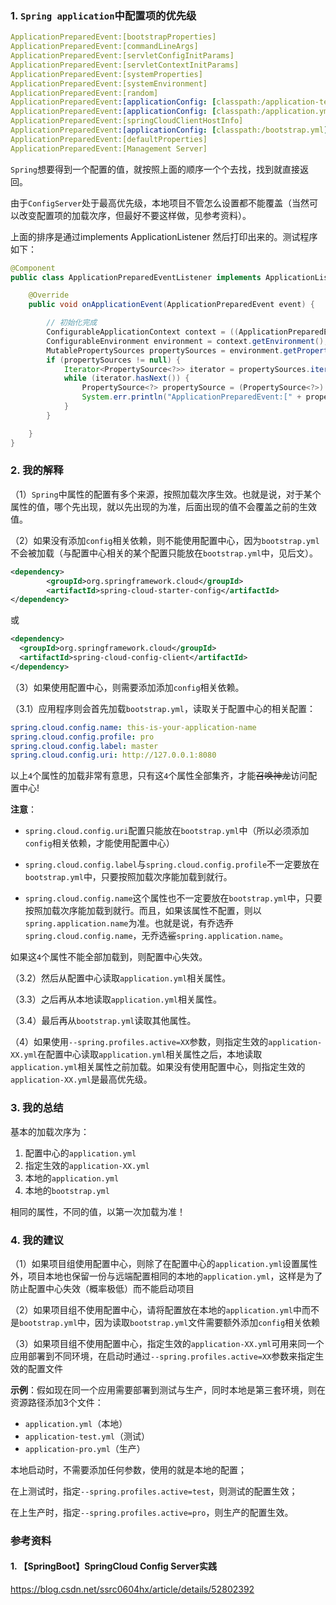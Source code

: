 ### 1. `Spring application`中配置项的优先级

```yml
ApplicationPreparedEvent:[bootstrapProperties]                                  # 来自configServer的值
ApplicationPreparedEvent:[commandLineArgs]                                      # 命令行参数
ApplicationPreparedEvent:[servletConfigInitParams]
ApplicationPreparedEvent:[servletContextInitParams]
ApplicationPreparedEvent:[systemProperties]                                     # 系统配置参数
ApplicationPreparedEvent:[systemEnvironment]                                    # 系统环境变量
ApplicationPreparedEvent:[random]
ApplicationPreparedEvent:[applicationConfig: [classpath:/application-test.yml]] # 指定生效的`application-XX.yml`
ApplicationPreparedEvent:[applicationConfig: [classpath:/application.yml]]      # 本地的`application.yml`
ApplicationPreparedEvent:[springCloudClientHostInfo]
ApplicationPreparedEvent:[applicationConfig: [classpath:/bootstrap.yml]]        # 本地的`bootstrap.yml`
ApplicationPreparedEvent:[defaultProperties]                                    # 默认配置
ApplicationPreparedEvent:[Management Server]
```
`Spring`想要得到一个配置的值，就按照上面的顺序一个个去找，找到就直接返回。

由于`ConfigServer`处于最高优先级，本地项目不管怎么设置都不能覆盖（当然可以改变配置项的加载次序，但最好不要这样做，见参考资料）。

上面的排序是通过implements ApplicationListener<ApplicationPreparedEvent> 然后打印出来的。测试程序如下：

```java
@Component
public class ApplicationPreparedEventListener implements ApplicationListener<ApplicationPreparedEvent> {

    @Override
    public void onApplicationEvent(ApplicationPreparedEvent event) {

        // 初始化完成
        ConfigurableApplicationContext context = ((ApplicationPreparedEvent) event).getApplicationContext();
        ConfigurableEnvironment environment = context.getEnvironment();
        MutablePropertySources propertySources = environment.getPropertySources();
        if (propertySources != null) {
            Iterator<PropertySource<?>> iterator = propertySources.iterator();
            while (iterator.hasNext()) {
                PropertySource<?> propertySource = (PropertySource<?>) iterator.next();
                System.err.println("ApplicationPreparedEvent:[" + propertySource.getName() + "]");
            }
        }

    }
}
```
### 2. 我的解释

（1）`Spring`中属性的配置有多个来源，按照加载次序生效。也就是说，对于某个属性的值，哪个先出现，就以先出现的为准，后面出现的值不会覆盖之前的生效值。

（2）如果没有添加`config`相关依赖，则不能使用配置中心，因为`bootstrap.yml`不会被加载（与配置中心相关的某个配置只能放在`bootstrap.yml`中，见后文）。
```xml
<dependency>
		<groupId>org.springframework.cloud</groupId>
		<artifactId>spring-cloud-starter-config</artifactId>
</dependency>
```
或
```xml
<dependency>
  <groupId>org.springframework.cloud</groupId>
  <artifactId>spring-cloud-config-client</artifactId>
</dependency>
```

（3）如果使用配置中心，则需要添加添加`config`相关依赖。

（3.1）应用程序则会首先加载`bootstrap.yml`，读取关于配置中心的相关配置：
```yml
spring.cloud.config.name: this-is-your-application-name
spring.cloud.config.profile: pro
spring.cloud.config.label: master
spring.cloud.config.uri: http://127.0.0.1:8080
```
以上`4`个属性的加载非常有意思，只有这`4`个属性全部集齐，才能~~召唤神龙~~访问配置中心!

**注意**：

+ `spring.cloud.config.uri`配置只能放在`bootstrap.yml`中（所以必须添加`config`相关依赖，才能使用配置中心）

+ `spring.cloud.config.label`与`spring.cloud.config.profile`不一定要放在`bootstrap.yml`中，只要按照加载次序能加载到就行。

+ `spring.cloud.config.name`这个属性也不一定要放在`bootstrap.yml`中，只要按照加载次序能加载到就行。而且，如果该属性不配置，则以`spring.application.name`为准。也就是说，有乔选~~乔~~`spring.cloud.config.name`，无乔选~~鲨~~`spring.application.name`。

如果这`4`个属性不能全部加载到，则配置中心失效。

（3.2）然后从配置中心读取`application.yml`相关属性。

（3.3）之后再从本地读取`application.yml`相关属性。

（3.4）最后再从`bootstrap.yml`读取其他属性。

（4）如果使用`--spring.profiles.active=XX`参数，则指定生效的`application-XX.yml`在配置中心读取`application.yml`相关属性之后，本地读取`application.yml`相关属性之前加载。如果没有使用配置中心，则指定生效的`application-XX.yml`是最高优先级。

### 3. 我的总结

基本的加载次序为：
1. 配置中心的`application.yml`
2. 指定生效的`application-XX.yml`
3. 本地的`application.yml`
4. 本地的`bootstrap.yml`

相同的属性，不同的值，以第一次加载为准！

### 4. 我的建议
（1）如果项目组使用配置中心，则除了在配置中心的`application.yml`设置属性外，项目本地也保留一份与远端配置相同的本地的`application.yml`，这样是为了防止配置中心失效（概率极低）而不能启动项目

（2）如果项目组不使用配置中心，请将配置放在本地的`application.yml`中而不是`bootstrap.yml`中，因为读取`bootstrap.yml`文件需要额外添加`config`相关依赖

（3）如果项目组不使用配置中心，指定生效的`application-XX.yml`可用来同一个应用部署到不同环境，在启动时通过`--spring.profiles.active=XX`参数来指定生效的配置文件

**示例**：假如现在同一个应用需要部署到测试与生产，同时本地是第三套环境，则在资源路径添加3个文件：
+ `application.yml`（本地）
+ `application-test.yml`（测试）
+ `application-pro.yml`（生产）

本地启动时，不需要添加任何参数，使用的就是本地的配置；

在上测试时，指定`--spring.profiles.active=test`，则测试的配置生效；

在上生产时，指定`--spring.profiles.active=pro`，则生产的配置生效。

### 参考资料
#### 1. 【SpringBoot】SpringCloud Config Server实践
https://blog.csdn.net/ssrc0604hx/article/details/52802392
